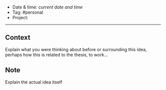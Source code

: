 
- Date & time: *current date and time*
- Tag: #personal
- Project:

---

## Context

Explain what you were thinking about before or surrounding this idea, perhaps how this is related to the thesis, to work...

## Note

Explain the actual idea itself